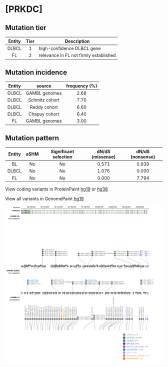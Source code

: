 # [PRKDC]

## Mutation tier

|Entity|Tier|Description                           |
|:------:|:----:|--------------------------------------|
|DLBCL |1   |high-confidence DLBCL gene            |
|FL    |2   |relevance in FL not firmly established|
## Mutation incidence

|Entity|source        |frequency (%)|
|:------:|:--------------:|:-------------:|
|DLBCL |GAMBL genomes |2.68         |
|DLBCL |Schmitz cohort|7.70         |
|DLBCL |Reddy cohort  |6.60         |
|DLBCL |Chapuy cohort |6.40         |
|FL    |GAMBL genomes |3.00         |

## Mutation pattern

|Entity|aSHM|Significant selection|dN/dS (missense)|dN/dS (nonsense)|
|:------:|:----:|:---------------------:|:----------------:|:----------------:|
|BL    |No  |No                   |0.571           |0.939           |
|DLBCL |No  |No                   |1.076           |0.000           |
|FL    |No  |No                   |0.000           |7.794           |



View coding variants in ProteinPaint [hg19](https://www.bcgsc.ca/downloads/morinlab/GAMBL/test/genes/PRKDC_protein.html)  or [hg38](https://www.bcgsc.ca/downloads/morinlab/GAMBL/test/genes/PRKDC_protein_hg38.html)

View all variants in GenomePaint [hg19](https://www.bcgsc.ca/downloads/morinlab/GAMBL/test/genes/PRKDC.html)

![image](images/proteinpaint/PRKDC.svg)
